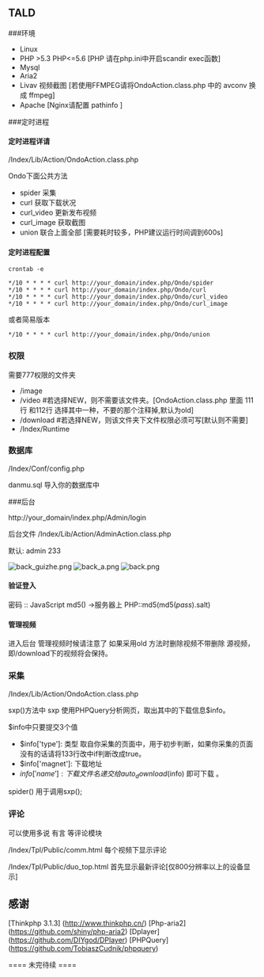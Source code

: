 ## TALD

###环境
* Linux
* PHP >5.3 PHP<=5.6 [PHP 请在php.ini中开启scandir exec函数]
* Mysql
* Aria2 
* Livav 视频截图 [若使用FFMPEG请将OndoAction.class.php 中的 avconv 换成 ffmpeg]
* Apache [Nginx请配置 pathinfo ]



###定时进程

#### 定时进程详请

/Index/Lib/Action/OndoAction.class.php

Ondo下面公共方法

* spider 采集
* curl 获取下载状况
* curl_video 更新发布视频
* curl_image 获取截图
* union 联合上面全部 [需要耗时较多，PHP建议运行时间调到600s]


#### 定时进程配置
```
crontab -e
```

```	    
*/10 * * * * curl http://your_domain/index.php/Ondo/spider
*/10 * * * * curl http://your_domain/index.php/Ondo/curl
*/10 * * * * curl http://your_domain/index.php/Ondo/curl_video
*/10 * * * * curl http://your_domain/index.php/Ondo/curl_image
```	    

或者简易版本

```
*/10 * * * * curl http://your_domain/index.php/Ondo/union
```


### 权限
需要777权限的文件夹
* /image
* /video #若选择NEW，则不需要该文件夹。[OndoAction.class.php 里面 111行 和112行 选择其中一种，不要的那个注释掉,默认为old]
* /download #若选择NEW，则该文件夹下文件权限必须可写[默认则不需要]
* /Index/Runtime

### 数据库
/Index/Conf/config.php

danmu.sql 导入你的数据库中

###后台


http://your_domain/index.php/Admin/login

后台文件 /Index/Lib/Action/AdminAction.class.php


默认: admin 233

<img src="http://bilibara.com/images/2017/02/21/back_guizhe.png" alt="back_guizhe.png" border="0">
<img src="http://bilibara.com/images/2017/02/21/back_a.png" alt="back_a.png" border="0">
<img src="http://bilibara.com/images/2017/02/21/back.png" alt="back.png" border="0">

#### 验证登入

密码 :: JavaScript md5() ->服务器上 PHP::md5(md5($pass).$salt)

#### 管理视频

进入后台 管理视频时候请注意了 如果采用old 方法时删除视频不带删除 源视频，即/download下的视频将会保持。

### 采集
/Index/Lib/Action/OndoAction.class.php

sxp()方法中
sxp 使用PHPQuery分析网页，取出其中的下载信息$info。

$info中只要提交3个值
* $info['type']: 类型 取自你采集的页面中，用于初步判断，如果你采集的页面没有的话请将133行改中if判断改成true。
* $info['magnet']: 下载地址
* $info['name']: 下载文件名
递交给 auto_download($info) 即可下载 。

spider() 用于调用sxp();

### 评论 

可以使用多说 有言 等评论模块

/Index/Tpl/Public/comm.html    每个视频下显示评论

/Index/Tpl/Public/duo_top.html   首先显示最新评论[仅800分辨率以上的设备显示]





## 感谢
[Thinkphp 3.1.3] (http://www.thinkphp.cn/) 
[Php-aria2] (https://github.com/shiny/php-aria2)
[Dplayer] (https://github.com/DIYgod/DPlayer)
[PHPQuery] (https://github.com/TobiaszCudnik/phpquery)

==== 未完待续 ====
